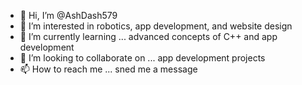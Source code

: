 - 👋 Hi, I’m @AshDash579
- 👀 I’m interested in robotics, app development, and website design
- 🌱 I’m currently learning ... advanced concepts of C++ and app development
- 💞️ I’m looking to collaborate on ... app development projects
- 📫 How to reach me ... sned me a message

<!---
AshDash579/AshDash579 is a ✨ special ✨ repository because its `README.md` (this file) appears on your GitHub profile.
You can click the Preview link to take a look at your changes.
--->
